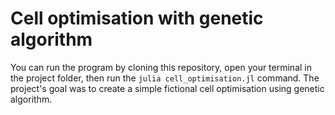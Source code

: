 # Cell optimisation with genetic algorithm

You can run the program by cloning this repository, open your terminal in the project folder, then run the `julia cell_optimisation.jl` command. The project's goal was to create a simple fictional cell optimisation using genetic algorithm.
